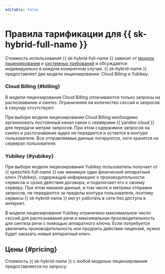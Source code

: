 ```yaml
---
editable: false
---
```


# Правила тарификации для {{ sk-hybrid-full-name }}


Стоимость использования {{ sk-hybrid-full-name }} зависит от [модели лицензирования](architecture.md) и [системных требований](system-requirements.md) и обсуждается индивидуально в каждом конкретном случае. {{ sk-hybrid-name }} предоставляет две модели лицензирования: Cloud Billing и Yubikey.

### Cloud Billing {#billing}

В модели лицензирования Cloud Billing оплачиваются только запросы на распознавание и синтез. Ограничения на количество сессий и запросов в секунду отсутствуют. 

При выборе модели лицензирования Cloud Billing необходимо организовать постоянный канал связи с серверами {{ yandex-cloud }} для передачи метрик запросов. При этом содержимое запросов на синтез и распознавание аудио не передается и остается в контуре пользователя. Все отправляемые данные логируются, логи хранятся на серверах пользователя.

### Yubikey {#yubikey}

При выборе модели лицензирования Yubikey пользователь получает от {{ speechkit-full-name }} как минимум один физический аппаратный ключ (Yubikey), содержащий информацию о производительности сервисов и сроке действия договора, и подключает его к своему серверу. При этом никакие данные, в том числе и метрики отправки запросов, не передаются за пределы контура пользователя, поэтому сервисы {{ sk-hybrid-name }} могут работать в сети без доступа в интернет.

В модели лицензирования Yubikey ограничено максимальное число сессий для распознавания речи и максимальная производительность для синтеза речи с помощью аппаратного ключа. Если потребуется увеличить производительность или продлить действие лицензий, нужно будет заказать новый аппаратный ключ.

## Цены {#pricing}

Стоимость {{ sk-hybrid-name }} с любой моделью лицензирования предоставляется по запросу. 